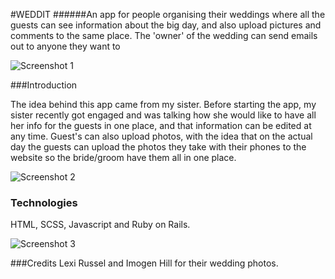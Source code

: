#WEDDIT
######An app for people organising their weddings where all the guests can see information about the big day, and also upload pictures and comments to the same place. The 'owner' of the wedding can send emails out to anyone they want to

![Screenshot 1](http://i.imgur.com/qBGATmU.png)

###Introduction

The idea behind this app came from my sister. Before starting the app, my sister recently got engaged and was talking how she would like to have all her info for the guests in one place, and that information can be edited at any time. Guest's can also upload photos, with the idea that on the actual day the guests can upload the photos they take with their phones to the website so the bride/groom have them all in one place.

![Screenshot 2](http://i.imgur.com/u2j1nI8.png)


### Technologies
HTML, SCSS, Javascript and Ruby on Rails.

![Screenshot 3](http://i.imgur.com/QNqWq6p.png)

###Credits
Lexi Russel and Imogen Hill for their wedding photos.
